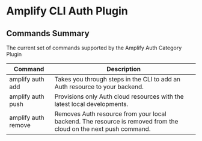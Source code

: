 # Amplify CLI Auth Plugin

## Commands Summary

The current set of commands supported by the Amplify Auth Category Plugin

| Command              | Description |
| --- | --- |
| amplify auth add | Takes you through steps in the CLI to add an Auth resource to your backend.   |
| amplify auth push | Provisions only Auth cloud resources with the latest local developments.  |
| amplify auth remove | Removes Auth resource from your local backend. The resource is removed from the cloud on the next push command. |
